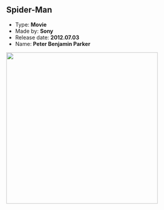 ## Spider-Man

- Type: **Movie**
- Made by: **Sony**
- Release date: **2012.07.03**
- Name: **Peter Benjamin Parker**

<img src="https://dyn1.heritagestatic.com/lf?set=path%5B1%2F9%2F0%2F3%2F9%2F19039537%5D%2Csizedata%5B850x600%5D&call=url%5Bfile%3Aproduct.chain%5D" width="400">
